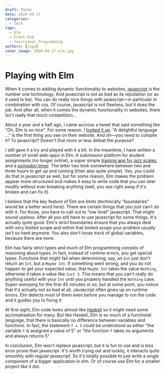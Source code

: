 ```yaml
---
draft: false
date: 2020-04-27
categories:
  - Tech
tags:
  - Elm
  - Front-End
  - Functional Programming
authors: [ingo]
cover_image: 2020-04-27-elm.jpg
---
```

# Playing with Elm

When it comes to adding dynamic functionality to websites, [javascript](https://www.javascript.com/) is the number one technology.
And javascript is not as bad as its reputation (or as it used to be).
You can do really nice things with javascript&mdash;in particular in combination with css.
Of course, javascript is not flawless, but it does the job.
And after all, when it comes the dynamic functionality in websites, there isn't really that much competition...

About a year and a half ago, I came accross a tweet that said something like "Oh, Elm is so nice".
For some reason, I [looked it up](https://elm-lang.org/).
"A delightful language ..." is the first thing you see on their website.
And oh&mdash;you need to compile it? To javascript?
Doesn't that more or less defeat the purpose?

<!-- more -->

I still gave it a try and played with it a bit.
In the meantime, I have written a number of small web-apps in Elm: A submission platform for student assignments (no longer online), a super simple [training app for jazz scales](http://scales.ingofruend.net), and a [pomodori timer](http://pomodoringo.ingofruend.net).
The latter two took somewhere between two and three hours to get up and running (their also quite simple).
Yes, you could do that in javascript as well, but for some reason, Elm makes the problem appear more structured and makes it easy to write code that you can later modify without ever breaking anything (well, you see right away if it's broken and can fix it).

I believe that the key feature of Elm are *limits* (technically "boundaries" would be a better word here).
There are certain things that you just can't do with it.
For those, you have to call out to "low level" javascript.
That might sound useless. After all you still have to use javascript for some things.
It's actually quite good.
Elm's strict boundaries ensure that you always deal with very limited scope and within that limited scope your problem usually isn't so hard anymore.
You also don't loose track of global variables, because there are none.

Elm has fairly strict types and much of Elm programming consists of reasoning about types.
In fact, instead of runtime errors, you get special types.
Functions that might fail when determining, say, an `Int` just don't return an `Int`, but a `Maybe Int`.
If something went wrong, and you do not happen to get your expected value, that `Maybe Int` takes the value `Nothing`, otherwise it takes a value like `Just 3`.
This means that you can't really do anything useful with your `Int` until you properly handled the `Nothing` case.
Super-annoying for the first 45 minutes or so, but at some point, you notice that it's actually not so bad at all.
Javascript often gives up on runtime errors.
Elm detects most of them even before you manage to run the code and it guides you to fixing it.

At first sight, Elm code looks almost like [Haskell](https://www.haskell.org/) so it might need some acclimatisation for many.
But like Haskell, Elm is so much of a functional language, that there is basically no difference between variables and functions.
In fact, the statement `f = 5` could be understood as either "the variable `f` is assigned a value of 5" or "the function `f` takes no arguments and always returns 5".

In conclusion, Elm won't replace javascript, but it is fun to use and is less error prone than javascript.
It's worth trying out and luckily, it interacts quite smoothly with regular javascript.
So it's totally possible to just write a single component of a bigger application in elm.
Or of course use Elm for a smaller project like it did.
